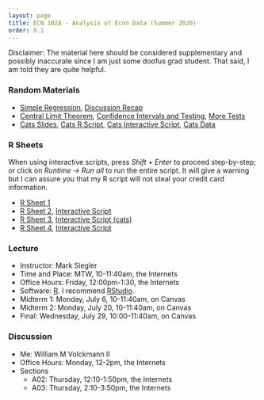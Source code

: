 ```yaml
---
layout: page
title: ECN 102A - Analysis of Econ Data (Summer 2020)
order: 9.1
---
```

Disclaimer: The material here should be considered supplementary and possibly
inaccurate since I am just some doofus grad student. That said, I am told they
are quite helpful.

### Random Materials
* [Simple Regression](simpleregressions.pdf), [Discussion Recap](week3recap_handout.pdf)
* [Central Limit Theorem](CLT.pdf), [Confidence Intervals and Testing](CI_htest_pvalue.pdf), [More Tests](univariatetests.pdf)
* [Cats Slides](twosampletest_handout.pdf), [Cats R Script](cats.R), [Cats Interactive Script](https://colab.research.google.com/drive/1p8SiTIS6PCAFTn7h3Rrz63b4Q2fguW1J?usp=sharing), [Cats Data](cats.csv)

### R Sheets
When using interactive scripts, press *Shift + Enter* to proceed step-by-step; or
click on *Runtime -> Run all* to run the entire script. It will give a warning but I
can assure you that my R script will not steal your credit card information.

* [R Sheet 1](102-Rsheet-01.pdf)
* [R Sheet 2](102-Rsheet-02.pdf), [Interactive Script](https://colab.research.google.com/drive/1TkTdZ4FAGHhuL8acM3uNGhHQ95kvbd7e?usp=sharing)
* [R Sheet 3](102-Rsheet-03.pdf), [Interactive Script (cats)](https://colab.research.google.com/drive/1p8SiTIS6PCAFTn7h3Rrz63b4Q2fguW1J?usp=sharing)
* [R Sheet 4](102-Rsheet-04.pdf), [Interactive Script](https://colab.research.google.com/drive/1UOofb_0qcgF68enCL2bYtN7U3zfZbqPy?usp=sharing)

### Lecture
* Instructor: Mark Siegler
* Time and Place: MTW, 10-11:40am, the Internets
* Office Hours: Friday, 12:00pm-1:30, the Internets
* Software: [R](https://cloud.r-project.org/). I recommend [RStudio](https://rstudio.com/products/rstudio/download/).
* Midterm 1: Monday, July 6, 10-11:40am, on Canvas
* Midterm 2: Monday, July 20, 10-11:40am, on Canvas
* Final: Wednesday, July 29, 10:00-11:40am, on Canvas

### Discussion
* Me: William M Volckmann II
* Office Hours: Monday, 12-2pm, the Internets
* Sections
  * A02: Thursday, 12:10-1:50pm, the Internets
  * A03: Thursday, 2:10-3:50pm, the Internets
